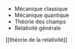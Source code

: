 - Mécanique classique
- Mécanique quantique
- Théorie des champs
- Relativité générale

[[théorie de la relativité]]